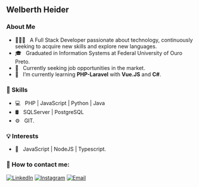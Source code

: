 <h2>Welberth Heider</h2>

<h3>About Me</h3>

- 🙋🏽‍♂️ &nbsp; A Full Stack Developer passionate about technology, continuously seeking to acquire new skills and explore new
languages.
- 🎓 &nbsp; Graduated in Information Systems at Federal University of Ouro Preto.
- 💼 &nbsp; Currently seeking job opportunities in the market.
- 🌱 &nbsp; I’m currently learning **PHP-Laravel** with **Vue.JS** and **C#**.

<h3>🧰 Skills</h3>

- 💻 &nbsp; PHP | JavaScript | Python | Java
- 🛢 &nbsp; SQLServer | PostgreSQL
- ⚙️ &nbsp; GIT.


<h3>💡 Interests</h3>

- 🔎 &nbsp; JavaScript | NodeJS | Typescript.

<h3>💬 How to contact me: </h3>

<p align="center">

<a href="https://www.linkedin.com/in/welberth-heider-magalhaes-de-araujo/" target="_blank"><img alt="LinkedIn"
    src="https://img.shields.io/badge/LinkedIn-Welberth%20Heider-blue?logo=linkedin"></a>
<a href="https://www.instagram.com/welberthheider/"><img alt="Instagram"
    src="https://img.shields.io/badge/Instagram-Welberth%20Heider-blue?logo=Instagram" target="_blank"></a>
<a href="mailto:welberthheider@gmail.com" target="_blank"><img alt="Email"
    src="https://img.shields.io/badge/Email-welberthheider%40gmail.com-blue?logo=gmail"></a>

</p>
